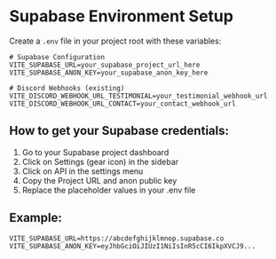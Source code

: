 # Supabase Environment Setup

Create a `.env` file in your project root with these variables:

```env
# Supabase Configuration
VITE_SUPABASE_URL=your_supabase_project_url_here
VITE_SUPABASE_ANON_KEY=your_supabase_anon_key_here

# Discord Webhooks (existing)
VITE_DISCORD_WEBHOOK_URL_TESTIMONIAL=your_testimonial_webhook_url
VITE_DISCORD_WEBHOOK_URL_CONTACT=your_contact_webhook_url
```

## How to get your Supabase credentials:

1. Go to your Supabase project dashboard
2. Click on Settings (gear icon) in the sidebar
3. Click on API in the settings menu
4. Copy the Project URL and anon public key
5. Replace the placeholder values in your .env file

## Example:
```env
VITE_SUPABASE_URL=https://abcdefghijklmnop.supabase.co
VITE_SUPABASE_ANON_KEY=eyJhbGciOiJIUzI1NiIsInR5cCI6IkpXVCJ9...
``` 